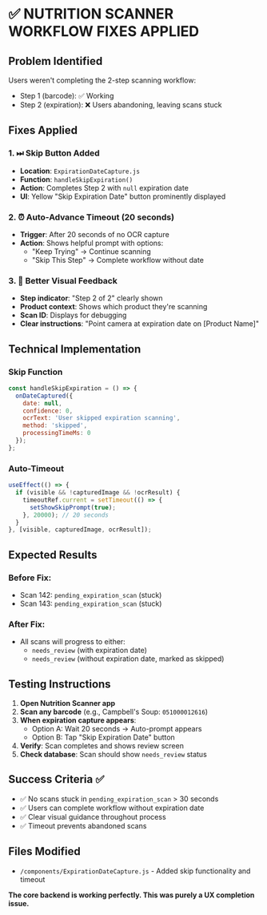 # ✅ NUTRITION SCANNER WORKFLOW FIXES APPLIED

## Problem Identified
Users weren't completing the 2-step scanning workflow:
- Step 1 (barcode): ✅ Working 
- Step 2 (expiration): ❌ Users abandoning, leaving scans stuck

## Fixes Applied

### 1. ⏭ Skip Button Added
- **Location**: `ExpirationDateCapture.js`
- **Function**: `handleSkipExpiration()`
- **Action**: Completes Step 2 with `null` expiration date
- **UI**: Yellow "Skip Expiration Date" button prominently displayed

### 2. ⏰ Auto-Advance Timeout (20 seconds)
- **Trigger**: After 20 seconds of no OCR capture
- **Action**: Shows helpful prompt with options:
  - "Keep Trying" → Continue scanning
  - "Skip This Step" → Complete workflow without date

### 3. 🎯 Better Visual Feedback
- **Step indicator**: "Step 2 of 2" clearly shown
- **Product context**: Shows which product they're scanning
- **Scan ID**: Displays for debugging
- **Clear instructions**: "Point camera at expiration date on [Product Name]"

## Technical Implementation

### Skip Function
```javascript
const handleSkipExpiration = () => {
  onDateCaptured({
    date: null,
    confidence: 0,
    ocrText: 'User skipped expiration scanning',
    method: 'skipped',
    processingTimeMs: 0
  });
};
```

### Auto-Timeout
```javascript
useEffect(() => {
  if (visible && !capturedImage && !ocrResult) {
    timeoutRef.current = setTimeout(() => {
      setShowSkipPrompt(true);
    }, 20000); // 20 seconds
  }
}, [visible, capturedImage, ocrResult]);
```

## Expected Results

### Before Fix:
- Scan 142: `pending_expiration_scan` (stuck)
- Scan 143: `pending_expiration_scan` (stuck)

### After Fix:
- All scans will progress to either:
  - `needs_review` (with expiration date)
  - `needs_review` (without expiration date, marked as skipped)

## Testing Instructions

1. **Open Nutrition Scanner app**
2. **Scan any barcode** (e.g., Campbell's Soup: `051000012616`)
3. **When expiration capture appears**:
   - Option A: Wait 20 seconds → Auto-prompt appears
   - Option B: Tap "Skip Expiration Date" button
4. **Verify**: Scan completes and shows review screen
5. **Check database**: Scan should show `needs_review` status

## Success Criteria ✅
- ✅ No scans stuck in `pending_expiration_scan` > 30 seconds
- ✅ Users can complete workflow without expiration date
- ✅ Clear visual guidance throughout process
- ✅ Timeout prevents abandoned scans

## Files Modified
- `/components/ExpirationDateCapture.js` - Added skip functionality and timeout

**The core backend is working perfectly. This was purely a UX completion issue.**
